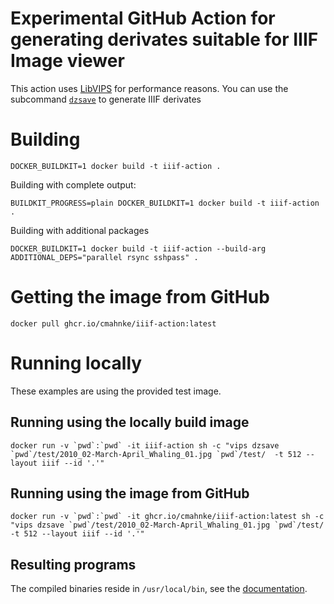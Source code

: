 Experimental GitHub Action for generating derivates suitable for IIIF Image viewer
==================================================================================

This action uses [LibVIPS](https://github.com/libvips/libvips) for performance reasons. You can use the subcommand [`dzsave`](https://libvips.github.io/libvips/API/current/Making-image-pyramids.md.html) to generate IIIF derivates

# Building

```
DOCKER_BUILDKIT=1 docker build -t iiif-action .
```

Building with complete output:

```
BUILDKIT_PROGRESS=plain DOCKER_BUILDKIT=1 docker build -t iiif-action .
```

Building with additional packages

```
DOCKER_BUILDKIT=1 docker build -t iiif-action --build-arg ADDITIONAL_DEPS="parallel rsync sshpass" .
```

# Getting the image from GitHub

```
docker pull ghcr.io/cmahnke/iiif-action:latest
```

# Running locally

These examples are using the provided test image.

## Running using the locally build image

```
docker run -v `pwd`:`pwd` -it iiif-action sh -c "vips dzsave `pwd`/test/2010_02-March-April_Whaling_01.jpg `pwd`/test/  -t 512 --layout iiif --id '.'"
```

## Running using the image from GitHub

```
docker run -v `pwd`:`pwd` -it ghcr.io/cmahnke/iiif-action:latest sh -c "vips dzsave `pwd`/test/2010_02-March-April_Whaling_01.jpg `pwd`/test/  -t 512 --layout iiif --id '.'"
```

## Resulting programs

The compiled binaries reside in `/usr/local/bin`, see the [documentation](https://libvips.github.io/libvips/API/current/).
